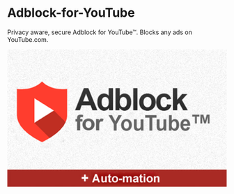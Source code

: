 # Adblock-for-YouTube
Privacy aware, secure Adblock for YouTube™. Blocks any ads on YouTube.com.

![](images/1280x800x3.png)
 
